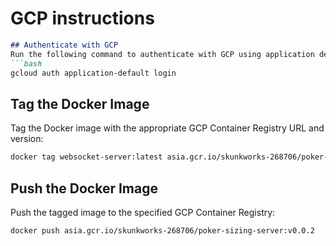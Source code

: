 # GCP instructions

```markdown
## Authenticate with GCP
Run the following command to authenticate with GCP using application default credentials:
```bash
gcloud auth application-default login
```

## Tag the Docker Image
Tag the Docker image with the appropriate GCP Container Registry URL and version:
```bash
docker tag websocket-server:latest asia.gcr.io/skunkworks-268706/poker-sizing-server:v0.0.2
```

## Push the Docker Image
Push the tagged image to the specified GCP Container Registry:
```bash
docker push asia.gcr.io/skunkworks-268706/poker-sizing-server:v0.0.2
```

